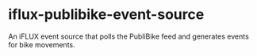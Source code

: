 # iflux-publibike-event-source
An iFLUX event source that polls the PubliBike feed and generates events for bike movements.
